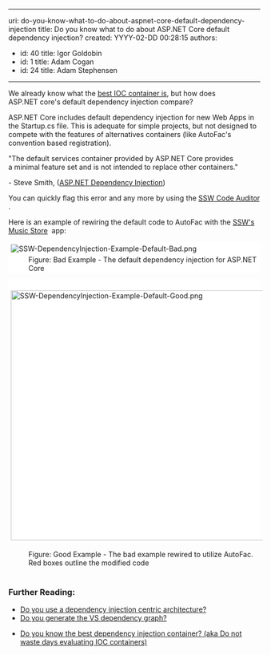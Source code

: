 

---
uri: do-you-know-what-to-do-about-aspnet-core-default-dependency-injection
title: Do you know what to do about ASP.NET Core default dependency injection?
created: YYYY-02-DD 00:28:15
authors:
  - id: 40
    title: Igor Goldobin
  - id: 1
    title: Adam Cogan
  - id: 24
    title: Adam Stephensen
---




<span class='intro'> <p>​​We already know what the&#160;<a href="/_layouts/15/FIXUPREDIRECT.ASPX?WebId=3dfc0e07-e23a-4cbb-aac2-e778b71166a2&amp;TermSetId=07da3ddf-0924-4cd2-a6d4-a4809ae20160&amp;TermId=0aa194e1-2de9-4ed1-b430-444109d65a50">best IOC containe​r is</a>, but how does ASP.NET&#160;core's default dependency injection compare​?</p><p>ASP.NET Core&#160;includes default dependency injection for&#160;new Web Apps in the Startup.cs file. This is adequate for simple projects, but not designed to compete with the features&#160;of alternatives containers (like AutoFac's convention based registration).</p><p class="ssw15-rteElement-Reference">&quot;The default services container provided by ASP.NET Core provides a&#160;minimal feature set and is not intended to replace other containers.​​&quot;</p><p class="ssw15-rteElement-P">- Steve Smith,&#160;(<a href="http&#58;//docs.asp.net/en/latest/fundamentals/dependency-injection.html">ASP.NET Dependency Injection</a>)<br></p> </span>

<p class="ssw15-rteElement-YellowBorderBox">You can quickly flag this error and any more by using the&#160;<a href="https&#58;//www.ssw.com.au/ssw/CodeAuditor/">SSW Code Auditor​</a>.<br></p><p>Here is an example of rewiring the default code to AutoFac with the&#160;<a href="https&#58;//github.com/SSWConsulting/enterprise-musicstore-ui-angular2">SSW's Music Store​</a>&#160;&#160;app&#58;</p><dl class="ssw15-rteElement-ImageArea" style="background-color&#58;#ffffff;"><img src="/SiteAssets/do-you-know-the-best-dependency-injection-container-(aka-do-not-waste-days-evaluating-ioc-containers)/SSW-DependencyInjection-Example-Default-Bad.png" alt="SSW-DependencyInjection-Example-Default-Bad.png" style="margin&#58;5px;" /><dd class="ssw15-rteElement-FigureBad">Figure&#58; Bad Example -&#160;​​The default dependency injection for ASP.NET Core<br></dd></dl><dl class="ssw15-rteElement-ImageArea" style="background-color&#58;#ffffff;">​​<img src="/SiteAssets/do-you-know-the-best-dependency-injection-container-(aka-do-not-waste-days-evaluating-ioc-containers)/SSW-DependencyInjection-Example-Default-Good.png" alt="SSW-DependencyInjection-Example-Default-Good.png" style="margin&#58;5px;width&#58;614px;height&#58;499px;" /></dl><dd class="ssw15-rteElement-FigureGood">​​Figure&#58; Good Example - The bad&#160;example rewired to utilize​ AutoFac. Red boxes outline the modified code<br><br></dd><h3 class="ssw15-rteElement-H3">Further Reading&#58;​</h3><ul><li><a href="/_layouts/15/FIXUPREDIRECT.ASPX?WebId=3dfc0e07-e23a-4cbb-aac2-e778b71166a2&amp;TermSetId=07da3ddf-0924-4cd2-a6d4-a4809ae20160&amp;TermId=0a5029a1-dd4f-46d7-9f22-8ab328e7c102">Do you use a dependency injection centric architecture?</a></li><li><a href="/Pages/DoYouGenerateTheVSDependencyGraph.aspx">​Do you generate the VS dependency graph?</a>​&#160;​​</li><li><p class="ssw15-rteElement-P"><a href="/_layouts/15/FIXUPREDIRECT.ASPX?WebId=3dfc0e07-e23a-4cbb-aac2-e778b71166a2&amp;TermSetId=07da3ddf-0924-4cd2-a6d4-a4809ae20160&amp;TermId=0aa194e1-2de9-4ed1-b430-444109d65a50">Do you know the best dependency injection container? (aka Do not waste days evaluating IOC containers)​​</a><br></p></li></ul>


